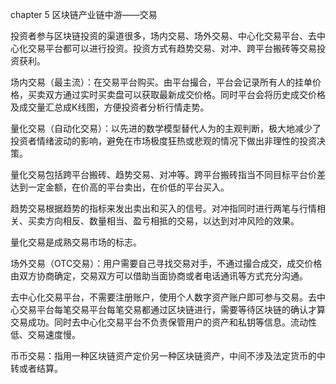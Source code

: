 chapter 5 区块链产业链中游——交易

投资者参与区块链投资的渠道很多，场内交易、场外交易、中心化交易平台、去中心化交易平台都可以进行投资。投资方式有趋势交易、对冲、跨平台搬砖等交易投资获利。

场内交易（最主流）：在交易平台购买。由平台撮合，平台会记录所有人的挂单价格，买卖双方通过实时买卖盘可以获取最新成交价格。同时平台会将历史成交价格及成交量汇总成K线图，方便投资者分析行情走势。

量化交易（自动化交易）：以先进的数学模型替代人为的主观判断，极大地减少了投资者情绪波动的影响，避免在市场极度狂热或悲观的情况下做出非理性的投资决策。

量化交易包括跨平台搬砖、趋势交易、对冲等。跨平台搬砖指当不同目标平台价差达到一定金额，在价高的平台卖出，在价低的平台买入。

趋势交易根据趋势的指标来发出卖出和买入的信号。对冲指同时进行两笔与行情相关、买卖方向相反、数量相当、盈亏相抵的交易，以达到对冲风险的效果。

量化交易是成熟交易市场的标志。

场外交易（OTC交易）：用户需要自己寻找交易对手，不通过撮合成交，成交价格由双方协商确定，交易双方可以借助当面协商或者电话通讯等方式充分沟通。

去中心化交易平台，不需要注册账户，使用个人数字资产账户即可参与交易。去中心交易平台每笔交易平台每笔交易都通过区块链进行，需要等待区块链的确认才算交易成功。同时去中心化交易平台不负责保管用户的资产和私钥等信息。流动性低、交易速度慢。

币币交易：指用一种区块链资产定价另一种区块链资产，中间不涉及法定货币的中转或者结算。



